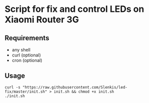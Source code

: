 # Script for fix and control LEDs on Xiaomi Router 3G
## Requirements
- any shell
- curl (optional)
- cron (optional)
## Usage
```
curl -s "https://raw.githubusercontent.com/Slenkis/led-fix/master/init.sh" > init.sh && chmod +x init.sh
./init.sh
```
